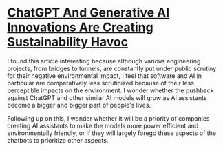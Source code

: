 # [ChatGPT And Generative AI Innovations Are Creating Sustainability Havoc](https://www.forbes.com/sites/cindygordon/2024/03/12/chatgpt-and-generative-ai-innovations-are-creating-sustainability-havoc/)

I found this article interesting because although various engineering projects, from bridges to tunnels, are constantly put under public scrutiny for their negative environmental impact, I feel that software and AI in particular are comparatively less scrutinized because of their less perceptible impacts on the environment. I wonder whether the pushback against ChatGPT and other similar AI models will grow as AI assistants become a bigger and bigger part of people's lives.

Following up on this, I wonder whether it will be a priority of companies creating AI assistants to make the models more power efficient and environmentally friendly, or if they will largely forego these aspects of the chatbots to prioritize other aspects. 